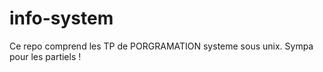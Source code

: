 # info-system

Ce repo comprend les TP de PORGRAMATION systeme sous unix.
Sympa pour les partiels !
